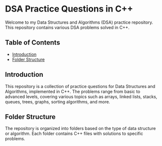 # DSA Practice Questions in C++

Welcome to my Data Structures and Algorithms (DSA) practice repository. This repository contains various DSA problems solved in C++.

## Table of Contents

- [Introduction](#introduction)
- [Folder Structure](#folder-structure)


## Introduction

This repository is a collection of practice questions for Data Structures and Algorithms, implemented in C++. The problems range from basic to advanced levels, covering various topics such as arrays, linked lists, stacks, queues, trees, graphs, sorting algorithms, and more.

## Folder Structure

The repository is organized into folders based on the type of data structure or algorithm. Each folder contains C++ files with solutions to specific problems.

